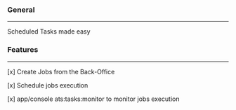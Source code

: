 
### General
---

Scheduled Tasks made easy

### Features
---
[x] Create Jobs from the Back-Office

[x] Schedule jobs execution

[x] app/console ats:tasks:monitor to monitor jobs execution
